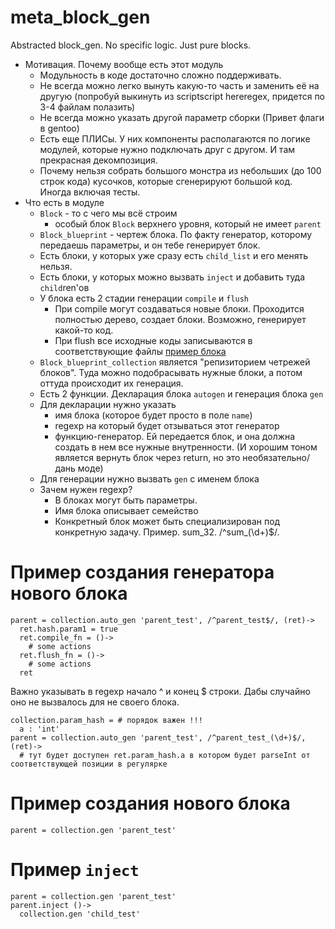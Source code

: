 # meta_block_gen
Abstracted block_gen. No specific logic. Just pure blocks.

 * Мотивация. Почему вообще есть этот модуль
   * Модульность в коде достаточно сложно поддерживать.
   * Не всегда можно легко вынуть какую-то часть и заменить её на другую (попробуй выкинуть из scriptscript hereregex, придется по 3-4 файлам полазить)
   * Не всегда можно указать другой параметр сборки (Привет флаги в gentoo)
   * Есть еще ПЛИСы. У них компоненты располагаются по логике модулей, которые нужно подключать друг с другом. И там прекрасная декомпозиция.
   * Почему нельзя собрать большого монстра из небольших (до 100 строк кода) кусочков, которые сгенерируют большой код. Иногда включая тесты.
 * Что есть в модуле
   * `Block` - то с чего мы всё строим
     * особый блок `Block` верхнего уровня, который не имеет `parent`
   * `Block_blueprint` - чертеж блока. По факту генератор, которому передаешь параметры, и он тебе генерирует блок.
   * Есть блоки, у которых уже сразу есть `child_list` и его менять нельзя.
   * Есть блоки, у которых можно вызвать `inject` и добавить туда `child`ren'ов
   * У блока есть 2 стадии генерации `compile` и `flush`
     * При compile могут создаваться новые блоки. Проходится полностью дерево, создает блоки. Возможно, генерирует какой-то код.
     * При flush все исходные коды записываются в соответствующие файлы [пример блока](https://github.com/hu2prod/meta_block_gen/blob/master/src/file_gen.coffee#L10)
   * `Block_blueprint_collection` является "репизиторием четрежей блоков". Туда можно подобрасывать нужные блоки, а потом оттуда происходит их генерация.
   * Есть 2 функции. Декларация блока `autogen` и генерация блока `gen`
   * Для декларации нужно указать
     * имя блока (которое будет просто в поле `name`)
     * regexp на который будет отзываться этот генератор
     * функцию-генератор. Ей передается блок, и она должна создать в нем все нужные внутренности. (И хорошим тоном является вернуть блок через return, но это необязательно/дань моде)
   * Для генерации нужно вызвать `gen` с именем блока
   * Зачем нужен regexp?
     * В блоках могут быть параметры.
     * Имя блока описывает семейство
     * Конкретный блок может быть специализирован под конкретную задачу. Пример. sum_32. /^sum_(\d+)$/.
   
# Пример создания генератора нового блока

    parent = collection.auto_gen 'parent_test', /^parent_test$/, (ret)->
      ret.hash.param1 = true
      ret.compile_fn = ()->
        # some actions
      ret.flush_fn = ()->
        # some actions
      ret

Важно указывать в regexp начало ^ и конец $ строки. Дабы случайно оно не вызвалось для не своего блока.

    collection.param_hash = # порядок важен !!!
      a : 'int'
    parent = collection.auto_gen 'parent_test', /^parent_test_(\d+)$/, (ret)->
      # тут будет доступен ret.param_hash.a в котором будет parseInt от соответствующей позиции в регулярке

# Пример создания нового блока

    parent = collection.gen 'parent_test'

# Пример `inject`

    parent = collection.gen 'parent_test'
    parent.inject ()->
      collection.gen 'child_test'
